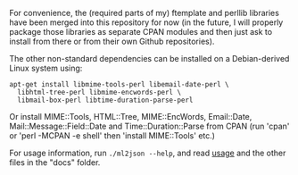 For convenience, the (required parts of my) ftemplate and perllib
libraries have been merged into this repository for now (in the
future, I will properly package those libraries as separate CPAN
modules and then just ask to install from there or from their own
Github repositories).

The other non-standard dependencies can be installed on a
Debian-derived Linux system using:

    apt-get install libmime-tools-perl libemail-date-perl \
      libhtml-tree-perl libmime-encwords-perl \
      libmail-box-perl libtime-duration-parse-perl

Or install MIME::Tools, HTML::Tree, MIME::EncWords, Email::Date,
Mail::Message::Field::Date and Time::Duration::Parse from CPAN (run
'cpan' or 'perl -MCPAN -e shell' then 'install MIME::Tools' etc.)


For usage information, run `./ml2json --help`, and read
[usage](docs/usage.xhtml) and the other files in the "docs" folder.

